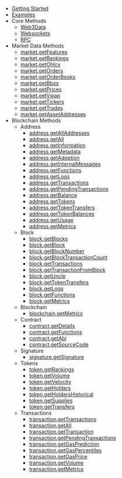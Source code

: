 - [Getting Started](quick-start.md)
- [Examples](examples.md)
- Core Methods
  - [Web3Data](api.md?id=web3datafactoryconstructorapikey-options-blockchainid-)
  - [Websockets](api.md?id=new-websocketclient)
  - [RPC](api.md?id=web3datafactoryrpcmethod-params)
- Market Data Methods
  - [market.getFeatures](api.md?id=getfeaturesfeatures-filteroptions)
  - [market.getRankings](api.md?id=getrankingsfilteroptions)
  - [market.getOhlcv](api.md?id=getohlcvpair-filteroptions)
  - [market.getOrders](api.md?id=getorderspair-exchange-filteroptions)
  - [market.getOrderBooks](api.md?id=getorderbookspair-filteroptions)
  - [market.getBbos](api.md?id=getbbospair-filteroptions)
  - [market.getPrices](api.md?id=getpricesbase-filteroptions)
  <!-- - [market.getTokenPrices](api.md?id=) -->
  - [market.getVwap](api.md?id=getvwapbase-filteroptions)
  - [market.getTickers](api.md?id=gettickerspair-filteroptions)
  - [market.getTrades](api.md?id=gettradespair-filteroptions)
  - [market.getAssetAddresses](api.md?id=getassetaddressesassets)
  <!-- - [market.getEtherPrice](api.md?id=) -->
- Blockchain Methods
  - Address
    - [address.getAllAddresses](api.md?id=addressgetalladdressesfilteroptions)
    - [address.getAll](api.md?id=addressgetallfilteroptions)
    - [address.getInformation](api.md?id=addressgetinformationhash-filteroptions)
    - [address.getMetadata](api.md?id=addressgetmetadatahash-filteroptions)
    - [address.getAdoption](api.md?id=addressgetadoptionhash-filteroptions)
    - [address.getInternalMessages](api.md?id=addressgetinternalmessageshash-filteroptions)
    - [address.getFunctions](api.md?id=addressgetfunctionshash-filteroptions)
    - [address.getLogs](api.md?id=addressgetlogshash-filteroptions)
    - [address.getTransactions](api.md?id=addressgettransactionshash-filteroptions)
    - [address.getPendingTransactions](api.md?id=addressgetpendingtransactionshash-filteroptions)
    - [address.getBalance](api.md?id=addressgetbalancehash-filteroptions)
    - [address.getTokens](api.md?id=addressgettokenshash-filteroptions)
    - [address.getTokenTransfers](api.md?id=addressgettokentransfershash-filteroptions)
    - [address.getTokenBalances](api.md?id=addressgettokenbalanceshash-filteroptions)
    - [address.getUsage](api.md?id=addressgetusagehash-filteroptions)
    - [address.getMetrics](api.md?id=addressgetmetrics)
  - Block
    - [block.getBlocks](api.md?id=getblockid-filteroptions)
    - [block.getBlock](api.md?id=getblockid-filteroptions)
    - [block.getBlockNumber](api.md?id=)
    - [block.getBlockTransactionCount](api.md?id=)
    - [block.getTransactions](api.md?id=)
    - [block.getTransactionFromBlock](api.md?id=)
    - [block.getUncle](api.md?id=)
    - [block.getTokenTransfers](api.md?id=)
    - [block.getLogs](api.md?id=)
    - [block.getFunctions](api.md?id=)
    - [block.getMetrics](api.md?id=)
  - Blockchain
    - [blockchain.getMetrics](api.md?id=getmetricsfilteroptions)
  - Contract
    - [contract.getDetails](api.md?id=contractgetdetailshash)
    - [contract.getFunctions](api.md?id=contractgetfunctionshash)
    - [contract.getAbi](api.md?id=contractgetabihash)
    - [contract.getSourceCode](api.md?id=contractgetsourcecodehash)
  - Signature
    - [signature.getSignature](api.md?id=signaturegetsignaturehash)
  - Tokens
    - [token.getRankings](api.md?id=tokengetrankingsfilteroptions)
    - [token.getVolume](api.md?id=tokengetvolumehash-filteroptions)
    - [token.getVelocity](api.md?id=tokengetvelocityhash-filteroptions)
    - [token.getHolders](api.md?id=tokengetholdershash-filteroptions)
    - [token.getHoldersHistorical](api.md?id=tokengetholdershistoricalhash-filteroptions)
    - [token.getSupplies](api.md?id=tokengetsupplieshash-filteroptions)
    - [token.getTransfers](api.md?id=tokengettransfershash-filteroptions)
  - Transactions
    - [transaction.getTransactions](api.md?id=transactiongettransactionsfilteroptions)
    - [transaction.getAll](api.md?id=transactiongetallfilteroptions)
    - [transaction.getTransaction](api.md?id=transactiongettransactionhash-filteroptions)
    - [transaction.getPendingTransactions](api.md?id=transactiongetpendingtransactions)
    - [transaction.getGasPrediction](api.md?id=transactiongetgasprediction)
    - [transaction.getGasPercentiles](api.md?id=transactiongetgaspercentilesfilteroptions)
    - [transaction.getGasPrice](api.md?id=transactiongetgasprice)
    - [transaction.getVolume](api.md?id=transactiongetvolumefilteroptions)
    - [transaction.getMetrics](api.md?id=transactiongetmetricsfilteroptions)
